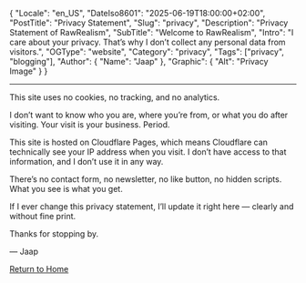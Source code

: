 ﻿{
  "Locale": "en_US",
  "DateIso8601": "2025-06-19T18:00:00+02:00",
  "PostTitle": "Privacy Statement",
  "Slug": "privacy",
  "Description": "Privacy Statement of RawRealism",
  "SubTitle": "Welcome to RawRealism",
  "Intro": "I care about your privacy. That’s why I don’t collect any personal data from visitors.",
  "OGType": "website",
  "Category": "privacy",
  "Tags": ["privacy", "blogging"],
  "Author": {
    "Name": "Jaap"
  },
  "Graphic": {
    "Alt": "Privacy Image"
  }
}

---

This site uses no cookies, no tracking, and no analytics.

I don’t want to know who you are, where you’re from, or what you do after visiting. Your visit is your business. Period.

This site is hosted on Cloudflare Pages, which means Cloudflare can technically see your IP address when you visit. I don’t have access to that information, and I don’t use it in any way.

There’s no contact form, no newsletter, no like button, no hidden scripts. What you see is what you get.

If I ever change this privacy statement, I’ll update it right here — clearly and without fine print.

Thanks for stopping by.

— Jaap

<div><a href="/">Return to Home</a></div>